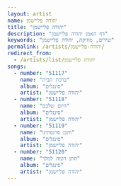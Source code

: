 ```yaml
---
layout: artist
name: יהודה פליישמן
title: "יהודה פליישמן"
description: "דף האמן יהודה פליישמן"
keywords: "שירים, מוזיקה, יהודה פליישמן"
permalink: /artists/יהודה-פליישמן/
redirect_from:
  - /artists/list/יהודה פליישמן
songs:
  - number: "51117"
    name: "ברכת הבית"
    album: "סינגלים"
    artist: "יהודה פליישמן"
  - number: "51118"
    name: "היום שלכם"
    album: "סינגלים"
    artist: "יהודה פליישמן"
  - number: "51119"
    name: "והכן פרנסתינו"
    album: "סינגלים"
    artist: "יהודה פליישמן"
  - number: "51120"
    name: "חתן דומה למלך"
    album: "סינגלים"
    artist: "יהודה פליישמן"
---
```

